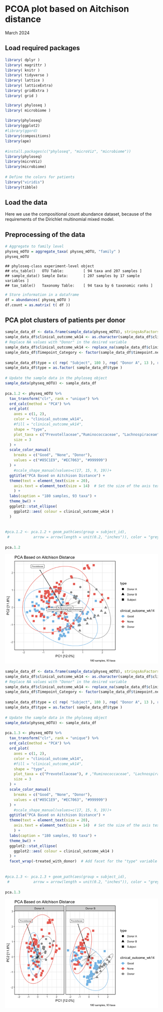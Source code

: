PCOA plot based on Aitchison distance
================
March 2024

## Load required packages

``` r
library( dplyr )
library( magrittr )
library( knitr )
library( tidyverse )
library( lattice )
library( latticeExtra)
library( gridExtra )
library( grid )
```

``` r
library( phyloseq )
library( microbiome )

library(phyloseq)
library(ggplot2)
#library(ggord)
library(compositions)
library(ape)

#install.packages(c("phyloseq", "microViz", "microbiome"))
library(phyloseq)
library(microViz)
library(microbiome)

# Define the colors for patients
library("viridis")
library(tibble)
```

## Load the data

Here we use the compositional count abundance dataset, because of the
requirements of the Dirichlet multinomial mixed model.

## Preprocessing of the data

``` r
# Aggregate to family level
physeq_mOTU = aggregate_taxa( physeq_mOTU, "family" )
physeq_mOTU
```

    ## phyloseq-class experiment-level object
    ## otu_table()   OTU Table:         [ 94 taxa and 207 samples ]
    ## sample_data() Sample Data:       [ 207 samples by 17 sample variables ]
    ## tax_table()   Taxonomy Table:    [ 94 taxa by 6 taxonomic ranks ]

``` r
# Store information in a dataframe
df = abundances( physeq_mOTU )
df.count = as.matrix( t( df ))
```

## PCA plot clusters of patients per donor

``` r
sample_data_df <- data.frame(sample_data(physeq_mOTU), stringsAsFactors = FALSE)
sample_data_df$clinical_outcome_wk14 <- as.character(sample_data_df$clinical_outcome_wk14)
# Replace NA values with "Donor" in the desired variable
sample_data_df$clinical_outcome_wk14 <- replace_na(sample_data_df$clinical_outcome_wk14, "Donor")
sample_data_df$Timepoint_Category <- factor(sample_data_df$timepoint.new, levels = c("Pre-FMT", "FMT", "Post-FMT", "Donor"))

sample_data_df$type = c( rep( "Subject", 180 ), rep( "Donor A", 13 ), rep( "Donor B", 14 ))
sample_data_df$type = as.factor( sample_data_df$type )

# Update the sample data in the phyloseq object
sample_data(physeq_mOTU) <- sample_data_df

pca.1.2 <- physeq_mOTU %>% 
  tax_transform("clr", rank = "unique") %>% 
  ord_calc(method = "PCA") %>%
  ord_plot(
    axes = c(1, 2),
    color = "clinical_outcome_wk14",
    #fill = "clinical_outcome_wk14",
    shape = "type",
    plot_taxa = c("Prevotellaceae","Ruminococcaceae", "Lachnospiraceae", "Clostridialesfam.incertaesedis"),
    size = 3
  ) +
  scale_color_manual(
    breaks = c("Good", "None", "Donor"),
    values = c("#85C1E9", "#EC7063", "#999999")
  ) +
    #scale_shape_manual(values=c(17, 15, 9, 19))+
  ggtitle("PCA Based on Aitchison Distance") +
  theme(text = element_text(size = 20),
    axis.text = element_text(size = 14)  # Set the size of the axis text
    ) +
  labs(caption = "180 samples, 93 taxa") +
  theme_bw() +
  ggplot2::stat_ellipse(
    ggplot2::aes( colour = clinical_outcome_wk14 )
  )


#pca.1.2 <- pca.1.2 + geom_path(aes(group = subject_id),
 #           arrow = arrow(length = unit(0.2, "inches")), color = "grey", size = 1) 

pca.1.2
```

![](2--PCA-on-Aitchison-distance_files/figure-gfm/PCA-1.png)<!-- -->

``` r
sample_data_df <- data.frame(sample_data(physeq_mOTU), stringsAsFactors = FALSE)
sample_data_df$clinical_outcome_wk14 <- as.character(sample_data_df$clinical_outcome_wk14)
# Replace NA values with "Donor" in the desired variable
sample_data_df$clinical_outcome_wk14 <- replace_na(sample_data_df$clinical_outcome_wk14, "Donor")
sample_data_df$Timepoint_Category <- factor(sample_data_df$timepoint.new, levels = c("Pre-FMT", "FMT", "Post-FMT", "Donor"))

sample_data_df$type = c( rep( "Subject", 180 ), rep( "Donor A", 13 ), rep( "Donor B", 14 ))
sample_data_df$type = as.factor( sample_data_df$type )

# Update the sample data in the phyloseq object
sample_data(physeq_mOTU) <- sample_data_df

pca.1.3 <- physeq_mOTU %>% 
  tax_transform("clr", rank = "unique") %>% 
  ord_calc(method = "PCA") %>%
  ord_plot(
    axes = c(1, 2),
    color = "clinical_outcome_wk14",
    #fill = "clinical_outcome_wk14",
    shape = "type",
    plot_taxa = c("Prevotellaceae"), # ,"Ruminococcaceae", "Lachnospiraceae", "Clostridialesfam.incertaesedis"
    size = 3
  ) +
  scale_color_manual(
    breaks = c("Good", "None", "Donor"),
    values = c("#85C1E9", "#EC7063", "#999999")
  ) +
    #scale_shape_manual(values=c(17, 15, 9, 19))+
  ggtitle("PCA Based on Aitchison Distance") +
  theme(text = element_text(size = 20),
    axis.text = element_text(size = 14)  # Set the size of the axis text
    ) +
  labs(caption = "180 samples, 93 taxa") +
  theme_bw() +
  ggplot2::stat_ellipse(
    ggplot2::aes( colour = clinical_outcome_wk14 )
  ) +
  facet_wrap(~treated_with_donor)  # Add facet for the "type" variable


#pca.1.3 <- pca.1.3 + geom_path(aes(group = subject_id),
 #           arrow = arrow(length = unit(0.2, "inches")), color = "grey", size = 1) 

pca.1.3
```

![](2--PCA-on-Aitchison-distance_files/figure-gfm/PCA%20donors-1.png)<!-- -->
